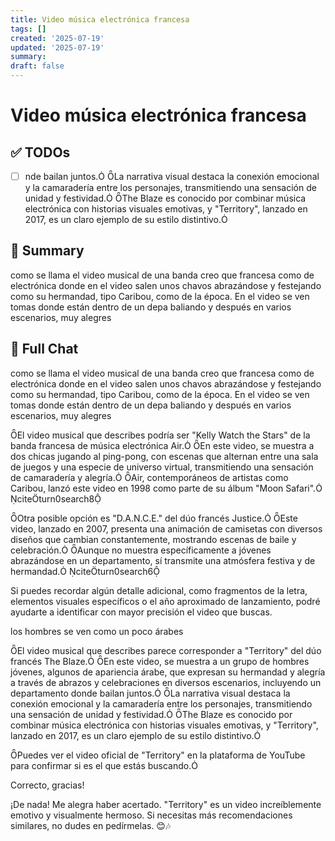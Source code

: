 ```yaml
---
title: Video música electrónica francesa
tags: []
created: '2025-07-19'
updated: '2025-07-19'
summary:
draft: false
---
```


# Video música electrónica francesa

## ✅ TODOs
- [ ] nde bailan juntos. La narrativa visual destaca la conexión emocional y la camaradería entre los personajes, transmitiendo una sensación de unidad y festividad. The Blaze es conocido por combinar música electrónica con historias visuales emotivas, y "Territory", lanzado en 2017, es un claro ejemplo de su estilo distintivo.

## 📌 Summary
como se llama el video musical de una banda creo que francesa como de electrónica donde en el video salen unos chavos abrazándose y festejando como su hermandad, tipo Caribou, como de la época. En el video se ven tomas donde están dentro de un depa baliando y después en varios escenarios, muy alegres

## 🧠 Full Chat


como se llama el video musical de una banda creo que francesa como de electrónica donde en el video salen unos chavos abrazándose y festejando como su hermandad, tipo Caribou, como de la época. En el video se ven tomas donde están dentro de un depa baliando y después en varios escenarios, muy alegres



El video musical que describes podría ser "Kelly Watch the Stars" de la banda francesa de música electrónica Air. En este video, se muestra a dos chicas jugando al ping-pong, con escenas que alternan entre una sala de juegos y una especie de universo virtual, transmitiendo una sensación de camaradería y alegría. Air, contemporáneos de artistas como Caribou, lanzó este video en 1998 como parte de su álbum "Moon Safari". citeturn0search8

Otra posible opción es "D.A.N.C.E." del dúo francés Justice. Este video, lanzado en 2007, presenta una animación de camisetas con diversos diseños que cambian constantemente, mostrando escenas de baile y celebración. Aunque no muestra específicamente a jóvenes abrazándose en un departamento, sí transmite una atmósfera festiva y de hermandad. citeturn0search6

Si puedes recordar algún detalle adicional, como fragmentos de la letra, elementos visuales específicos o el año aproximado de lanzamiento, podré ayudarte a identificar con mayor precisión el video que buscas. 

los hombres se ven como un poco árabes

El video musical que describes parece corresponder a "Territory" del dúo francés The Blaze. En este video, se muestra a un grupo de hombres jóvenes, algunos de apariencia árabe, que expresan su hermandad y alegría a través de abrazos y celebraciones en diversos escenarios, incluyendo un departamento donde bailan juntos. La narrativa visual destaca la conexión emocional y la camaradería entre los personajes, transmitiendo una sensación de unidad y festividad. The Blaze es conocido por combinar música electrónica con historias visuales emotivas, y "Territory", lanzado en 2017, es un claro ejemplo de su estilo distintivo.

Puedes ver el video oficial de "Territory" en la plataforma de YouTube para confirmar si es el que estás buscando. 

Correcto, gracias!

¡De nada! Me alegra haber acertado. "Territory" es un video increíblemente emotivo y visualmente hermoso. Si necesitas más recomendaciones similares, no dudes en pedírmelas. 😊🎶